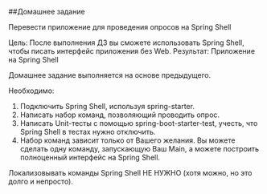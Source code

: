 ##Домашнее задание

Перевести приложение для проведения опросов на Spring Shell

Цель: После выполнения ДЗ вы сможете использовать Spring Shell, чтобы писать интерфейс приложения без Web.
Результат: Приложение на Spring Shell

Домашнее задание выполняется на основе предыдущего.

Необходимо:

1. Подключить Spring Shell, используя spring-starter.
2. Написать набор команд, позволяющий проводить опрос. 
3. Написать Unit-тесты с помощью spring-boot-starter-test, учесть, что Spring Shell в тестах нужно отключить.
4. Набор команд зависит только от Вашего желания. Вы можете сделать одну команду, запускающую Ваш Main, а можете построить полноценный интерфейс на Spring Shell.

Локализовывать команды Spring Shell НЕ НУЖНО (хотя можно, но это долго и непросто).